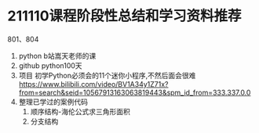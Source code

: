 # 211110课程阶段性总结和学习资料推荐

801、804

1. python b站嵩天老师的课
2. github python100天
3. 项目 初学Python必须会的11个迷你小程序,不然后面会很难 https://www.bilibili.com/video/BV1A34y1Z71x?from=search&seid=10567913163063819443&spm_id_from=333.337.0.0
4. 整理已学过的案例代码
   1. 顺序结构-海伦公式求三角形面积
   2. 分支结构

